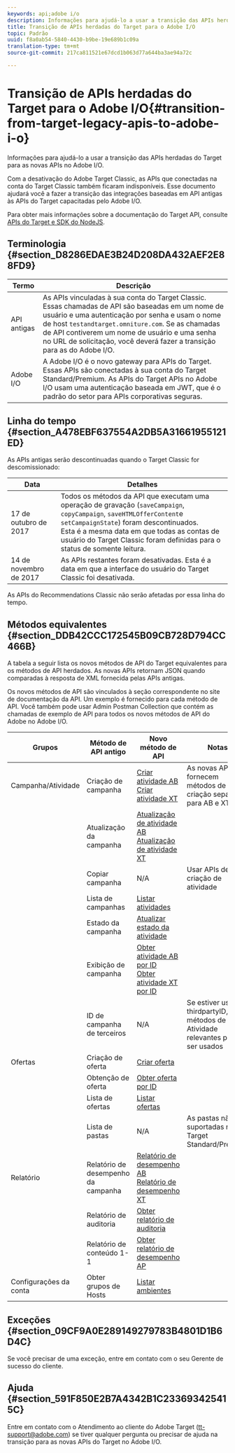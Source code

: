 ```yaml
---
keywords: api;adobe i/o
description: Informações para ajudá-lo a usar a transição das APIs herdadas do Target para as novas APIs no Adobe I/O.
title: Transição de APIs herdadas do Target para o Adobe I/O
topic: Padrão
uuid: f8a0ab54-5840-4430-b9be-19e689b1c09a
translation-type: tm+mt
source-git-commit: 217ca811521e67dcd1b063d77a644ba3ae94a72c

---
```



# Transição de APIs herdadas do Target para o Adobe I/O{#transition-from-target-legacy-apis-to-adobe-i-o}

Informações para ajudá-lo a usar a transição das APIs herdadas do Target para as novas APIs no Adobe I/O.

Com a desativação do Adobe Target Classic, as APIs que conectadas na conta do Target Classic também ficaram indisponíveis. Esse documento ajudará você a fazer a transição das integrações baseadas em API antigas às APIs do Target capacitadas pelo Adobe I/O.

Para obter mais informações sobre a documentação do Target API, consulte  [APIs do Target e SDK do NodeJS](../../c-implementing-target/c-api-and-sdk-overview/api-and-sdk-overview.md#concept_5718EC1FF2ED4436935D0BCCD7AA29A6).

## Terminologia {#section_D8286EDAE3B24D208DA432AEF2E88FD9}

| Termo | Descrição |
|--- |--- |
| API antigas | As APIs vinculadas à sua conta do Target Classic. Essas chamadas de API são baseadas em um nome de usuário e uma autenticação por senha e usam o nome de host `testandtarget.omniture.com`. Se as chamadas de API contiverem um nome de usuário e uma senha no URL de solicitação, você deverá fazer a transição para as do Adobe I/O. |
| Adobe I/O | A Adobe I/O é o novo gateway para APIs do Target. Essas APIs são conectadas à sua conta do Target Standard/Premium. As APIs do Target APIs no Adobe I/O usam uma autenticação baseada em JWT, que é o padrão do setor para APIs corporativas seguras. |

## Linha do tempo  {#section_A478EBF637554A2DB5A31661955121ED}

As APIs antigas serão descontinuadas quando o Target Classic for descomissionado:

| Data | Detalhes |
|--- |--- |
| 17 de outubro de 2017 | Todos os métodos da API que executam uma operação de gravação (`saveCampaign`, `copyCampaign`, `saveHTMLOfferContent`e `setCampaignState`) foram descontinuados.<br>Esta é a mesma data em que todas as contas de usuário do Target Classic foram definidas para o status de somente leitura. |
| 14 de novembro de 2017 | As APIs restantes foram desativadas. Esta é a data em que a interface do usuário do Target Classic foi desativada. |

As APIs do Recommendations Classic não serão afetadas por essa linha do tempo.

## Métodos equivalentes  {#section_DDB42CCC172545B09CB728D794CC466B}

A tabela a seguir lista os novos métodos de API do Target equivalentes para os métodos de API herdados. As novas APIs retornam JSON quando comparadas à resposta de XML fornecida pelas APIs antigas.

Os novos métodos de API são vinculados à seção correspondente no site de documentação da API. Um exemplo é fornecido para cada método de API. Você também pode usar Admin Postman Collection que contém as chamadas de exemplo de API para todos os novos métodos de API do Adobe no Adobe I/O.

| Grupos | Método de API antigo | Novo método de API | Notas |
|--- |--- |--- |--- |
| Campanha/Atividade | Criação de campanha | [Criar atividade AB](http://developers.adobetarget.com/api/#create-ab-activity)<br>[Criar atividade XT](http://developers.adobetarget.com/api/#create-xt-activity) | As novas APIs fornecem métodos de criação separados para AB e XT |
|  | Atualização da campanha | [Atualização de atividade AB](http://developers.adobetarget.com/api/#update-ab-activity)<br>[Atualização de atividade XT](http://developers.adobetarget.com/api/#update-xt-activity) |  |
|  | Copiar campanha | N/A | Usar APIs de criação de atividade |
|  | Lista de campanhas | [Listar atividades](http://developers.adobetarget.com/api/#list-activities) |  |
|  | Estado da campanha | [Atualizar estado da atividade](http://developers.adobetarget.com/api/#update-activity-state) |  |
|  | Exibição de campanha | [Obter atividade AB por ID](http://developers.adobetarget.com/api/#get-ab-activity-by-id)<br>[Obter atividade XT por ID](http://developers.adobetarget.com/api/#get-xt-activity-by-id) |  |
|  | ID de campanha de terceiros | N/A | Se estiver usando thirdpartyID, os métodos de Atividade relevantes podem ser usados |
| Ofertas | Criação de oferta | [Criar oferta](http://developers.adobetarget.com/api/#create-offer) |  |
|  | Obtenção de oferta | [Obter oferta por ID](http://developers.adobetarget.com/api/#get-offer-by-id) |  |
|  | Lista de ofertas | [Listar ofertas](http://developers.adobetarget.com/api/#list-offers) |  |
|  | Lista de pastas | N/A | As pastas não são suportadas no Target Standard/Premium |
| Relatório | Relatório de desempenho da campanha | [Relatório de desempenho AB](http://developers.adobetarget.com/api/#get-ab-performance-report)<br>[Relatório de desempenho XT](http://developers.adobetarget.com/api/#get-xt-performance-report) |  |
|  | Relatório de auditoria | [Obter relatório de auditoria](http://developers.adobetarget.com/api/#get-audit-report) |  |
|  | Relatório de conteúdo 1-1 | [Obter relatório de desempenho AP](http://developers.adobetarget.com/api/#get-ap-activity-performance-report) |  |
| Configurações da conta | Obter grupos de Hosts | [Listar ambientes](http://developers.adobetarget.com/api/#list-environments) |  |

## Exceções {#section_09CF9A0E289149279783B4801D1B6D4C}

Se você precisar de uma exceção, entre em contato com o seu Gerente de sucesso do cliente.

## Ajuda  {#section_591F850E2B7A4342B1C233693425415C}

Entre em contato com o Atendimento ao cliente do Adobe Target (tt-support@adobe.com) se tiver qualquer pergunta ou precisar de ajuda na transição para as novas APIs do Target no Adobe I/O.
